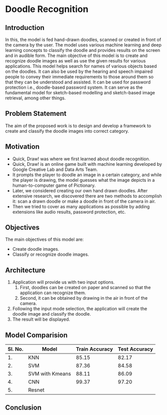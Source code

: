 # Doodle Recognition
## Introduction
In this, the model is fed hand-drawn doodles, scanned or created in front of the camera by the user. The model uses various machine learning and deep learning concepts to classify the doodle and provides results on the screen and in audible form. The main objective of this model is to create and recognize doodle images as well as use the given results for various applications. This model helps search for names of various objects based on the doodles. It can also be used by the hearing and speech impaired people to convey their immediate requirements to those around them so that they can be understood and assisted. It can be used for password protection i.e., doodle-based password system. It can serve as the fundamental model for sketch-based modelling and sketch-based image retrieval, among other things. 
## Problem Statement
The aim of the proposed work is to design and develop a framework to create and classify the doodle images into correct category.
## Motivation
* Quick, Draw! was where we first learned about doodle recognition.
* Quick, Draw! is an online game built with machine learning developed by Google Creative Lab and Data Arts Team. 
* It prompts the player to doodle an image in a certain category, and while the player is drawing, the model guesses what the image depicts in a human-to-computer game of Pictionary.
* Later, we considered creating our own hand drawn doodles. After extensive research, we discovered there are two methods to accomplish it: scan a drawn doodle or make a doodle in front of the camera in air.
* Then we tried to cover as many applications as possible by adding extensions like audio results, password protection, etc.
## Objectives
The main objectives of this model are:
* Create doodle images.
* Classify or recognize doodle images.
## Architecture
1. Application will provide us with two input options. 
   1. First, doodles can be created on paper and scanned so that the application can recognize them. 
   2. Second, it can be obtained by drawing in the air in front of the camera.
2. Following the input mode selection, the application will create the doodle image and classify the doodle.
3. The result will be displayed.
## Model Comparision
|Sl. No.| Model| Train Accuracy| Test Accuracy|
| --- | --- | --- | --- |
|1. | KNN | 85.15| 82.17|
|2. |SVM | 87.36| 84.58|
|3. | SVM with Kmeans| 88.11| 86.09|
|4. | CNN | 99.37| 97.20|
|5. | Resnet | | |
## Conclusion
